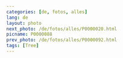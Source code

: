 ```yaml
---
categories: [de, fotos, alles]
lang: de
layout: photo
next_photo: /de/fotos/alles/P0000020.html
picname: P0000088
prev_photo: /de/fotos/alles/P0000092.html
tags: [Tree]
---
```

